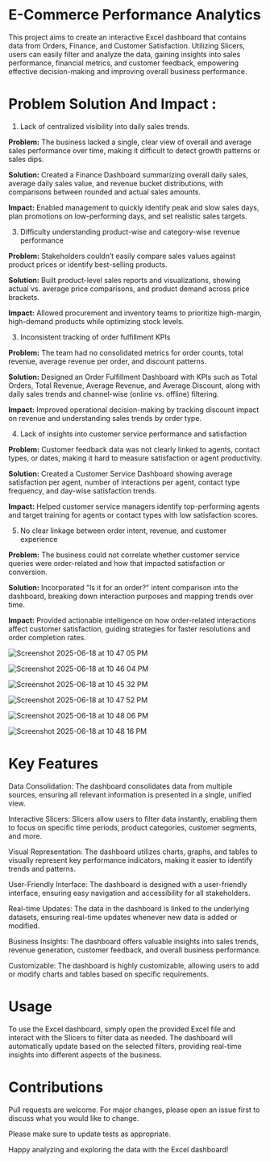 # E-Commerce Performance Analytics
This project aims to create an interactive Excel dashboard that contains data from Orders, Finance, and Customer Satisfaction. Utilizing Slicers, users can easily filter and analyze the data, gaining insights into sales performance, financial metrics, and customer feedback, empowering effective decision-making and improving overall business performance.
# Problem Solution And Impact :
1. Lack of centralized visibility into daily sales trends.

**Problem:** The business lacked a single, clear view of overall and average sales performance over time, making it difficult to detect growth patterns or sales dips.
   
**Solution:** Created a Finance Dashboard summarizing overall daily sales, average daily sales value, and revenue bucket distributions, with comparisons between rounded and                     actual sales amounts.
   
**Impact:** Enabled management to quickly identify peak and slow sales days, plan promotions on low-performing days, and set realistic sales targets.

3. Difficulty understanding product-wise and category-wise revenue performance
   
**Problem:** Stakeholders couldn’t easily compare sales values against product prices or identify best-selling products.

**Solution:** Built product-level sales reports and visualizations, showing actual vs. average price comparisons, and product demand across price brackets.

**Impact:** Allowed procurement and inventory teams to prioritize high-margin, high-demand products while optimizing stock levels.

3. Inconsistent tracking of order fulfillment KPIs

**Problem:** The team had no consolidated metrics for order counts, total revenue, average revenue per order, and discount patterns.

**Solution:** Designed an Order Fulfillment Dashboard with KPIs such as Total Orders, Total Revenue, Average Revenue, and Average Discount, along with daily sales trends and channel-wise (online vs. offline) filtering.

**Impact:** Improved operational decision-making by tracking discount impact on revenue and understanding sales trends by order type.

4. Lack of insights into customer service performance and satisfaction

**Problem:** Customer feedback data was not clearly linked to agents, contact types, or dates, making it hard to measure satisfaction or agent productivity.

**Solution:** Created a Customer Service Dashboard showing average satisfaction per agent, number of interactions per agent, contact type frequency, and day-wise satisfaction trends.

**Impact:** Helped customer service managers identify top-performing agents and target training for agents or contact types with low satisfaction scores.

5. No clear linkage between order intent, revenue, and customer experience

**Problem:** The business could not correlate whether customer service queries were order-related and how that impacted satisfaction or conversion.

**Solution:** Incorporated "Is it for an order?" intent comparison into the dashboard, breaking down interaction purposes and mapping trends over time.

**Impact:** Provided actionable intelligence on how order-related interactions affect customer satisfaction, guiding strategies for faster resolutions and order completion rates.


![Screenshot 2025-06-18 at 10 47 05 PM](https://github.com/user-attachments/assets/307c0c39-413a-4086-b75c-e8fb1a52b38f)

![Screenshot 2025-06-18 at 10 46 04 PM](https://github.com/user-attachments/assets/b2b70c71-bbe9-4b1e-a4fc-d99bc0cc28d4)

![Screenshot 2025-06-18 at 10 45 32 PM](https://github.com/user-attachments/assets/32b9a01c-8a55-40ea-a84f-3d9599e5c2d1)

![Screenshot 2025-06-18 at 10 47 52 PM](https://github.com/user-attachments/assets/dbe42903-1393-4d02-b010-5d6cebd43919)

![Screenshot 2025-06-18 at 10 48 06 PM](https://github.com/user-attachments/assets/096154bd-0c90-4057-8131-f435da7eed08)

![Screenshot 2025-06-18 at 10 48 16 PM](https://github.com/user-attachments/assets/5ca288e8-3108-471f-a219-eac14f34731d)

# Key Features

Data Consolidation: The dashboard consolidates data from multiple sources, ensuring all relevant information is presented in a single, unified view.

Interactive Slicers: Slicers allow users to filter data instantly, enabling them to focus on specific time periods, product categories, customer segments, and more.

Visual Representation: The dashboard utilizes charts, graphs, and tables to visually represent key performance indicators, making it easier to identify trends and patterns.

User-Friendly Interface: The dashboard is designed with a user-friendly interface, ensuring easy navigation and accessibility for all stakeholders.

Real-time Updates: The data in the dashboard is linked to the underlying datasets, ensuring real-time updates whenever new data is added or modified.

Business Insights: The dashboard offers valuable insights into sales trends, revenue generation, customer feedback, and overall business performance.

Customizable: The dashboard is highly customizable, allowing users to add or modify charts and tables based on specific requirements.

# Usage

To use the Excel dashboard, simply open the provided Excel file and interact with the Slicers to filter data as needed. The dashboard will automatically update based on the selected filters, providing real-time insights into different aspects of the business.

# Contributions

Pull requests are welcome. For major changes, please open an issue first to discuss what you would like to change.

Please make sure to update tests as appropriate.

Happy analyzing and exploring the data with the Excel dashboard!
